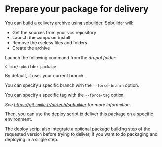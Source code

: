 Prepare your package for delivery
=================================

You can build a delivery archive using spbuilder.
Spbuilder will:

 + Get the sources from your vcs repository
 + Launch the composer install
 + Remove the useless files and folders
 + Create the archive
 
Launch the following command from the *drupal folder*:
```
$ bin/spbuilder package
```

By default, it uses your current branch.

You can specify a specific branch with the `--force-branch` option.

You can specify a specific tag with the `--force-tag` option.
 
*See https://git.smile.fr/dirtech/spbuilder for more information.*

Then, you can use the deploy script to deliver this package on a specific environment.
 
The deploy script also integrate a optional package building step of the requested version
before trying to deliver, if you want to do packaging and deploying in a single step.

